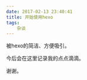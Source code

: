 ```yaml
---
date: 2017-02-13 23:40:41
title: 开始使用hexo
tags:
    杂谈
---
```


被hexo的简洁、方便吸引。

今后会在这里记录我的点点滴滴。

谢谢。